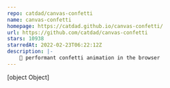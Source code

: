 ```yaml
---
repo: catdad/canvas-confetti
name: canvas-confetti
homepage: https://catdad.github.io/canvas-confetti/
url: https://github.com/catdad/canvas-confetti
stars: 10938
starredAt: 2022-02-23T06:22:12Z
description: |-
    🎉 performant confetti animation in the browser
---
```


[object Object]
